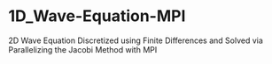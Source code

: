 # 1D_Wave-Equation-MPI
2D Wave Equation Discretized using Finite Differences and Solved via Parallelizing the Jacobi Method with MPI
